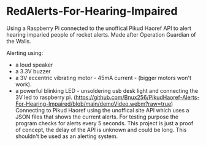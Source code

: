 # RedAlerts-For-Hearing-Impaired
Using a Raspberry Pi connected to the unoffical Pikud Haoref API to alert hearing imparied people of rocket alerts.
Made after Operation Guardian of the Walls.

Alerting using:
* a loud speaker
* a 3.3V buzzer
* a 3V eccentric vibrating motor - 45mA current - (bigger motors won't work).
* a powerful blinking LED - unsoldering usb desk light and connecting the 3V led to raspberry pi. 
(https://github.com/Bnux256/PikudHaoref-Alerts-For-Hearing-Impaired/blob/main/demoVideo.webm?raw=true)
Connecting to Pikud Haoref using the unoffical site API which uses a JSON files that shows the current alerts. For testing purpose the program checks for alerts every 5 seconds. 
This project is just a proof of concept, the delay of the API is unknown and could be long. This shouldn't be used as an alerting system. 

